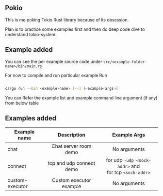 ## Pokio

This is me poking Tokio Rust library because of its obsession. 

Plan is to practice some examples first and then do
deep code dive to understand tokio-system.


## Example added
You can see the per example source code under `src/<example-folder-name>/bin/main.rs`

For now to compile and run particular example Run

```bash

cargo run --bin <example-name> [--] [<example-args>]
```

You can Refer the example list and  example command line argument (if any) from below table


Examples added
-----

| Example name | Description | Example Args |
|--------------|:------------:|:------------:|
| chat |  Chat server room demo | No arguments
| connect | tcp and udp connect demo | for udp ```-udp <sock-addr>``` and <br/> for tcp ```<sock-addr>```|
| custom-executor | Custom executor example | No arguments | 
